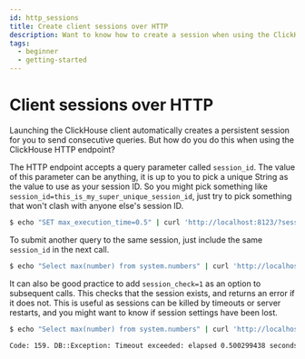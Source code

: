 ```yaml
---
id: http_sessions
title: Create client sessions over HTTP
description: Want to know how to create a session when using the ClickHouse HTTP endpoint? Here's how to use the session_id parameter with ClickHouse.
tags:
  - beginner
  - getting-started
---
```


# Client sessions over HTTP

Launching the ClickHouse client automatically creates a persistent session for you to send consecutive queries. But how do you do this when using the ClickHouse HTTP endpoint? 

The HTTP endpoint accepts a query parameter called `session_id`. The value of this parameter can be anything, it is up to you to pick a unique String as the value to use as your session ID. So you might pick something like `session_id=this_is_my_super_unique_session_id`, just try to pick something that won't clash with anyone else's session ID.

```bash
$ echo "SET max_execution_time=0.5" | curl 'http://localhost:8123/?session_id=this_is_my_super_unique_session_id&session_timeout=600' --data-binary @-
```

To submit another query to the same session, just include the same `session_id` in the next call.

```bash
$ echo "Select max(number) from system.numbers" | curl 'http://localhost:8123/?session_id=this_is_my_super_unique_session_id' --data-binary @-
```

It can also be good practice to add `session_check=1` as an option to subsequent calls. This checks that the session exists, and returns an error if it does not. This is useful as sessions can be killed by timeouts or server restarts, and you might want to know if session settings have been lost.

```bash
$ echo "Select max(number) from system.numbers" | curl 'http://localhost:8123/?session_id=this_is_my_super_unique_session_id&session_check=1' --data-binary @-

Code: 159. DB::Exception: Timeout exceeded: elapsed 0.500299438 seconds, maximum: 0.5. (TIMEOUT_EXCEEDED) (version 22.10.1.1)
```
